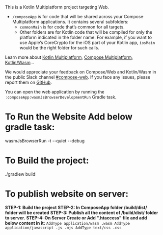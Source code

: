 This is a Kotlin Multiplatform project targeting Web.

* `/composeApp` is for code that will be shared across your Compose Multiplatform applications.
  It contains several subfolders:
    - `commonMain` is for code that’s common for all targets.
    - Other folders are for Kotlin code that will be compiled for only the platform indicated in the
      folder name.
      For example, if you want to use Apple’s CoreCrypto for the iOS part of your Kotlin app,
      `iosMain` would be the right folder for such calls.

Learn more
about [Kotlin Multiplatform](https://www.jetbrains.com/help/kotlin-multiplatform-dev/get-started.html),
[Compose Multiplatform](https://github.com/JetBrains/compose-multiplatform/#compose-multiplatform),
[Kotlin/Wasm](https://kotl.in/wasm/)…

We would appreciate your feedback on Compose/Web and Kotlin/Wasm in the public Slack
channel [#compose-web](https://slack-chats.kotlinlang.org/c/compose-web).
If you face any issues, please report them
on [GitHub](https://github.com/JetBrains/compose-multiplatform/issues).

You can open the web application by running the `:composeApp:wasmJsBrowserDevelopmentRun` Gradle
task.

# To Run the Website Add below gradle task:
wasmJsBrowserRun -t --quiet --debug

# To Build the project:
./gradlew build


# To publish website on server:
**STEP-1: Build the project**
**STEP-2: In ComposeApp folder /build/dist/ folder will be created**
**STEP-3: Publish all the content of /build/dist/ folder to server.**
**STEP-4: On Server Create or Add ".htaccess" file and add below content in it:**
    `AddType application/wasm .wasm
     AddType application/javascript .js .mjs
     AddType text/css .css`

